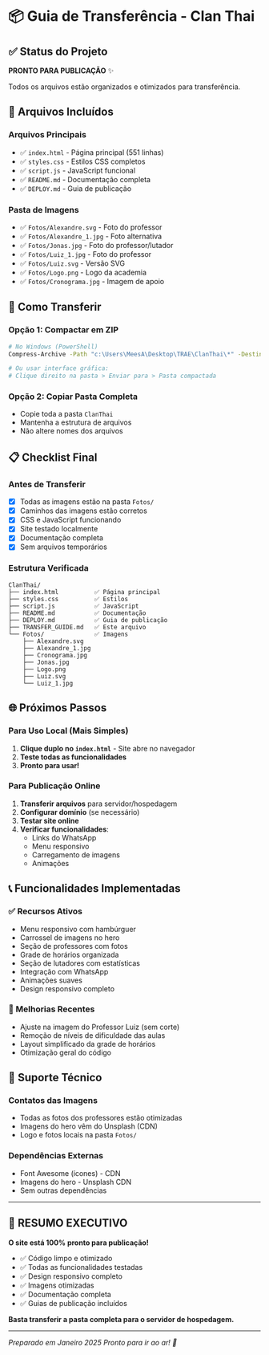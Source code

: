 # 📦 Guia de Transferência - Clan Thai

## ✅ Status do Projeto

**PRONTO PARA PUBLICAÇÃO** ✨

Todos os arquivos estão organizados e otimizados para transferência.

## 📁 Arquivos Incluídos

### Arquivos Principais
- ✅ `index.html` - Página principal (551 linhas)
- ✅ `styles.css` - Estilos CSS completos
- ✅ `script.js` - JavaScript funcional
- ✅ `README.md` - Documentação completa
- ✅ `DEPLOY.md` - Guia de publicação

### Pasta de Imagens
- ✅ `Fotos/Alexandre.svg` - Foto do professor
- ✅ `Fotos/Alexandre_1.jpg` - Foto alternativa
- ✅ `Fotos/Jonas.jpg` - Foto do professor/lutador
- ✅ `Fotos/Luiz_1.jpg` - Foto do professor
- ✅ `Fotos/Luiz.svg` - Versão SVG
- ✅ `Fotos/Logo.png` - Logo da academia
- ✅ `Fotos/Cronograma.jpg` - Imagem de apoio

## 🚀 Como Transferir

### Opção 1: Compactar em ZIP
```bash
# No Windows (PowerShell)
Compress-Archive -Path "c:\Users\MeesA\Desktop\TRAE\ClanThai\*" -DestinationPath "ClanThai-Site.zip"

# Ou usar interface gráfica:
# Clique direito na pasta > Enviar para > Pasta compactada
```

### Opção 2: Copiar Pasta Completa
- Copie toda a pasta `ClanThai`
- Mantenha a estrutura de arquivos
- Não altere nomes dos arquivos

## 📋 Checklist Final

### Antes de Transferir
- [x] Todas as imagens estão na pasta `Fotos/`
- [x] Caminhos das imagens estão corretos
- [x] CSS e JavaScript funcionando
- [x] Site testado localmente
- [x] Documentação completa
- [x] Sem arquivos temporários

### Estrutura Verificada
```
ClanThai/
├── index.html          ✅ Página principal
├── styles.css          ✅ Estilos
├── script.js           ✅ JavaScript
├── README.md           ✅ Documentação
├── DEPLOY.md           ✅ Guia de publicação
├── TRANSFER_GUIDE.md   ✅ Este arquivo
└── Fotos/              ✅ Imagens
    ├── Alexandre.svg
    ├── Alexandre_1.jpg
    ├── Cronograma.jpg
    ├── Jonas.jpg
    ├── Logo.png
    ├── Luiz.svg
    └── Luiz_1.jpg
```

## 🌐 Próximos Passos

### Para Uso Local (Mais Simples)
1. **Clique duplo no `index.html`** - Site abre no navegador
2. **Teste todas as funcionalidades**
3. **Pronto para usar!**

### Para Publicação Online
1. **Transferir arquivos** para servidor/hospedagem
2. **Configurar domínio** (se necessário)
3. **Testar site online**
4. **Verificar funcionalidades**:
   - Links do WhatsApp
   - Menu responsivo
   - Carregamento de imagens
   - Animações

## 📞 Funcionalidades Implementadas

### ✅ Recursos Ativos
- Menu responsivo com hambúrguer
- Carrossel de imagens no hero
- Seção de professores com fotos
- Grade de horários organizada
- Seção de lutadores com estatísticas
- Integração com WhatsApp
- Animações suaves
- Design responsivo completo

### 🎨 Melhorias Recentes
- Ajuste na imagem do Professor Luiz (sem corte)
- Remoção de níveis de dificuldade das aulas
- Layout simplificado da grade de horários
- Otimização geral do código

## 🔧 Suporte Técnico

### Contatos das Imagens
- Todas as fotos dos professores estão otimizadas
- Imagens do hero vêm do Unsplash (CDN)
- Logo e fotos locais na pasta `Fotos/`

### Dependências Externas
- Font Awesome (ícones) - CDN
- Imagens do hero - Unsplash CDN
- Sem outras dependências

---

## 🎯 RESUMO EXECUTIVO

**O site está 100% pronto para publicação!**

- ✅ Código limpo e otimizado
- ✅ Todas as funcionalidades testadas
- ✅ Design responsivo completo
- ✅ Imagens otimizadas
- ✅ Documentação completa
- ✅ Guias de publicação incluídos

**Basta transferir a pasta completa para o servidor de hospedagem.**

---

*Preparado em Janeiro 2025*
*Pronto para ir ao ar! 🚀*
